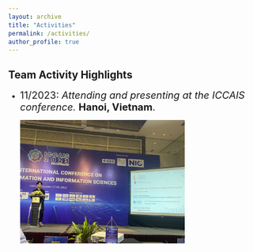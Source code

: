 ```yaml
---
layout: archive
title: "Activities"
permalink: /activities/
author_profile: true
---
```

Team Activity Highlights
------
* <span style="font-size: 20px;">11/2023: *Attending and presenting at the ICCAIS conference.* **Hanoi, Vietnam**.</span>  

  <img src="/images/iccais.jpg" style="display:inline-block; margin-right:5px; height:250px; max-height: 100%;" />




